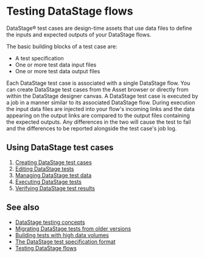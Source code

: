 # Testing DataStage flows

DataStage® test cases are design-time assets that use data files to define the inputs and expected outputs of your DataStage flows.

The basic building blocks of a test case are:

* A test specification
* One or more test data input files
* One or more test data output files

Each DataStage test case is associated with a single DataStage flow. You can create DataStage test cases from the Asset browser or directly from within the DataStage designer canvas.  A DataStage test case is executed by a job in a manner similar to its associated DataStage flow. During execution the input data files are injected into your flow's incoming links and the data appearing on the output links are compared to the output files containing the expected outputs. Any differences in the two will cause the test to fail and the differences to be reported alongside the test case's job log.  

## Using DataStage test cases

1. [Creating DataStage test cases](creating-datastage-test-cases.md)
1. [Editing DataStage tests](editing-datastage-tests.md)
1. [Managing DataStage test data](managing-datastage-test-data.md)
1. [Executing DataStage tests](executing-datastage-test-cases.md)
1. [Verifying DataStage test results](verifying-datastage-test-results.md)


## See also

* [DataStage testing concepts](datastage-testing-concepts.md)
* [Migrating DataStage tests from older versions](migrating-datastage-tests-from-older-versions.md)
* [Building tests with high data volumes](high-volume-tests.md)
* [The DataStage test specification format](test-specification-format.md)
* [Testing DataStage flows](testing-datastage-flows.md)

